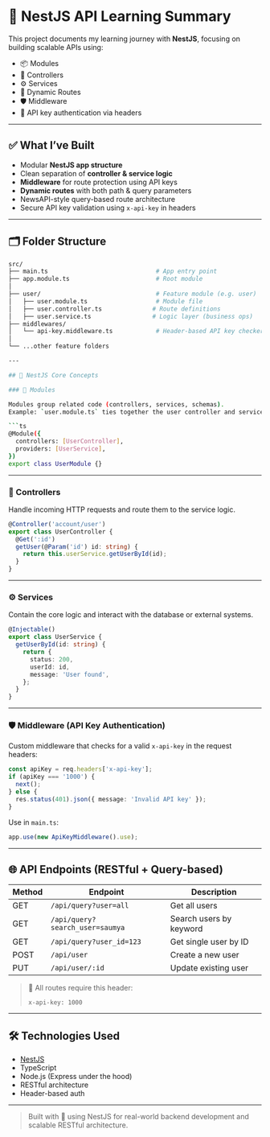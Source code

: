 
# 🚀 NestJS API Learning Summary

This project documents my learning journey with **NestJS**, focusing on building scalable APIs using:

- 📦 Modules
- 🧩 Controllers
- ⚙️ Services
- 🔁 Dynamic Routes
- 🛡️ Middleware
- 🔐 API key authentication via headers

---

## ✅ What I’ve Built

- Modular **NestJS app structure**
- Clean separation of **controller & service logic**
- **Middleware** for route protection using API keys
- **Dynamic routes** with both path & query parameters
- NewsAPI-style query-based route architecture
- Secure API key validation using `x-api-key` in headers

---

## 🗂️ Folder Structure

```bash
src/
├── main.ts                              # App entry point
├── app.module.ts                        # Root module
│
├── user/                                # Feature module (e.g. user)
│   ├── user.module.ts                   # Module file
│   ├── user.controller.ts              # Route definitions
│   ├── user.service.ts                 # Logic layer (business ops)
├── middlewares/
│   └── api-key.middleware.ts            # Header-based API key checker
│
└── ...other feature folders

---

## 🧠 NestJS Core Concepts

### 🧩 Modules

Modules group related code (controllers, services, schemas).
Example: `user.module.ts` ties together the user controller and service.

```ts
@Module({
  controllers: [UserController],
  providers: [UserService],
})
export class UserModule {}
```

---

### 🔁 Controllers

Handle incoming HTTP requests and route them to the service logic.

```ts
@Controller('account/user')
export class UserController {
  @Get(':id')
  getUser(@Param('id') id: string) {
    return this.userService.getUserById(id);
  }
}
```

---

### ⚙️ Services

Contain the core logic and interact with the database or external systems.

```ts
@Injectable()
export class UserService {
  getUserById(id: string) {
    return {
      status: 200,
      userId: id,
      message: 'User found',
    };
  }
}
```

---

### 🛡️ Middleware (API Key Authentication)

Custom middleware that checks for a valid `x-api-key` in the request headers:

```ts
const apiKey = req.headers['x-api-key'];
if (apiKey === '1000') {
  next();
} else {
  res.status(401).json({ message: 'Invalid API key' });
}
```

Use in `main.ts`:

```ts
app.use(new ApiKeyMiddleware().use);
```

---

## 🌐 API Endpoints (RESTful + Query-based)

| Method | Endpoint                        | Description             |
| ------ | ------------------------------- | ----------------------- |
| GET    | `/api/query?user=all`           | Get all users           |
| GET    | `/api/query?search_user=saumya` | Search users by keyword |
| GET    | `/api/query?user_id=123`        | Get single user by ID   |
| POST   | `/api/user`                     | Create a new user       |
| PUT    | `/api/user/:id`                 | Update existing user    |

> 🔐 All routes require this header:
>
> ```
> x-api-key: 1000
> ```

---

## 🛠 Technologies Used

* [NestJS](https://nestjs.com/)
* TypeScript
* Node.js (Express under the hood)
* RESTful architecture
* Header-based auth

---

> Built with 💙 using NestJS for real-world backend development and scalable RESTful architecture.

```
